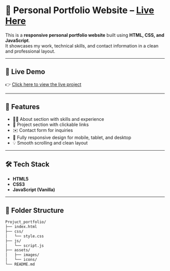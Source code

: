 # 🌟 Personal Portfolio Website – [Live Here](https://fannan-portfolio.netlify.app/)

This is a **responsive personal portfolio website** built using **HTML, CSS, and JavaScript**.  
It showcases my work, technical skills, and contact information in a clean and professional layout.

---

## 🔗 Live Demo

👉 [Click here to view the live project](https://fannan-portfolio.netlify.app/)

---

## 🚀 Features

- 🧑‍💻 About section with skills and experience  
- 📁 Project section with clickable links  
- ✉️ Contact form for inquiries  
- 📱 Fully responsive design for mobile, tablet, and desktop  
- 💡 Smooth scrolling and clean layout

---

## 🛠️ Tech Stack

- **HTML5**  
- **CSS3**  
- **JavaScript (Vanilla)**

---

## 📁 Folder Structure

```bash
Projuct_portfolio/
├── index.html
├── css/
│   └── style.css
├── js/
│   └── script.js
├── assets/
│   ├── images/
│   └── icons/
└── README.md
